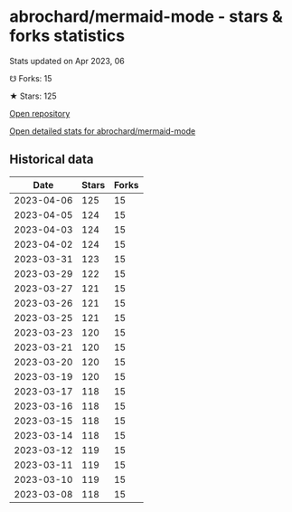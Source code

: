 # abrochard/mermaid-mode - stars & forks statistics

Stats updated on Apr 2023, 06

☋ Forks: 15

★ Stars: 125

[Open repository](https://github.com/abrochard/mermaid-mode)

[Open detailed stats for abrochard/mermaid-mode](https://reviewgithub.com/rep/abrochard/mermaid-mode)

## Historical data
| Date | Stars | Forks |
|------|-------|-------|
| 2023-04-06 | 125 | 15 | 
| 2023-04-05 | 124 | 15 | 
| 2023-04-03 | 124 | 15 | 
| 2023-04-02 | 124 | 15 | 
| 2023-03-31 | 123 | 15 | 
| 2023-03-29 | 122 | 15 | 
| 2023-03-27 | 121 | 15 | 
| 2023-03-26 | 121 | 15 | 
| 2023-03-25 | 121 | 15 | 
| 2023-03-23 | 120 | 15 | 
| 2023-03-21 | 120 | 15 | 
| 2023-03-20 | 120 | 15 | 
| 2023-03-19 | 120 | 15 | 
| 2023-03-17 | 118 | 15 | 
| 2023-03-16 | 118 | 15 | 
| 2023-03-15 | 118 | 15 | 
| 2023-03-14 | 118 | 15 | 
| 2023-03-12 | 119 | 15 | 
| 2023-03-11 | 119 | 15 | 
| 2023-03-10 | 119 | 15 | 
| 2023-03-08 | 118 | 15 | 

